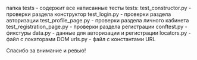 папка tests - содержит все написанные тесты
tests:
test_constructor.py - проверки раздела конструктор
test_login.py - проверки раздела авторизации
test_profile_page.py - проверки раздела личного кабинета
test_registration_page.py - проверки раздела регистрации
conftest.py - фикстуры
data.py - данные для авторизации и регистрации
locators.py - файл с локаторами DOM
urls.py - файл с константами URL

Спасибо за внимание и ревью!